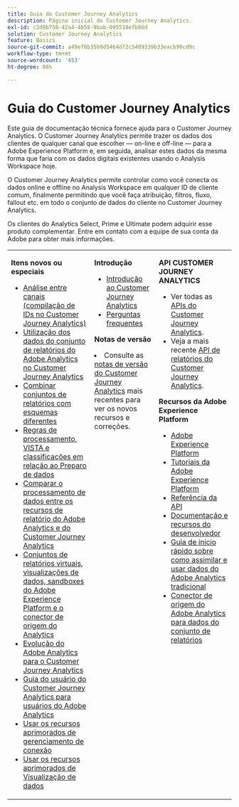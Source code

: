 ```yaml
---
title: Guia do Customer Journey Analytics
description: Página inicial do Customer Journey Analytics.
exl-id: c2d9b758-42a4-4b58-9bab-095518efb86d
solution: Customer Journey Analytics
feature: Basics
source-git-commit: a49ef8b35b9d5464df2c5409339b33eacb90cd9c
workflow-type: tm+mt
source-wordcount: '453'
ht-degree: 86%

---
```


# Guia do Customer Journey Analytics

Este guia de documentação técnica fornece ajuda para o Customer Journey Analytics. O Customer Journey Analytics permite trazer os dados dos clientes de qualquer canal que escolher — on-line e off-line — para a Adobe Experience Platform e, em seguida, analisar estes dados da mesma forma que faria com os dados digitais existentes usando o Analysis Workspace hoje.

O Customer Journey Analytics permite controlar como você conecta os dados online e offline no Analysis Workspace em qualquer ID de cliente comum, finalmente permitindo que você faça atribuição, filtros, fluxo, fallout etc. em todo o conjunto de dados do cliente no Customer Journey Analytics.

Os clientes do Analytics Select, Prime e Ultimate podem adquirir esse produto complementar. Entre em contato com a equipe de sua conta da Adobe para obter mais informações.

<table frame="none"> 
 <tbody> 
  <tr> 
   <td colname="col1" colsep="0" rowsep="0" valign="top"> <p class="head"> <b>Itens novos ou especiais</b> </p> <p> 
     <ul>
      <li><a href="https://experienceleague.adobe.com/docs/analytics-platform/using/stitching/overview.html"> Análise entre canais (compilação de IDs no Customer Journey Analytics) </a> </li>
      <li><a href="https://experienceleague.adobe.com/docs/analytics-platform/using/compare-aa-cja/cja-aa-comparison/aa-data-in-cja.html?lang=pt-BR">Utilização dos dados do conjunto de relatórios do Adobe Analytics no Customer Journey Analytics </a> </li>
      <li><a href="https://experienceleague.adobe.com/docs/analytics-platform/using/cja-usecases/combine-report-suites.html?lang=pt-BR"> Combinar conjuntos de relatórios com esquemas diferentes </a> </li>
      <li><a href="https://experienceleague.adobe.com/docs/analytics-platform/using/compare-aa-cja/cja-aa-comparison/pr-vista-dataprep.html?lang=pt-BR"> Regras de processamento, VISTA e classificações em relação ao Preparo de dados </a> </li>
      <li><a href="https://experienceleague.adobe.com/docs/analytics-platform/using/compare-aa-cja/cja-aa-comparison/data-processing-comparisons.html?lang=pt-BR"> Comparar o processamento de dados entre os recursos de relatório do Adobe Analytics e do Customer Journey Analytics </a> </li>
      <li><a href="https://experienceleague.adobe.com/docs/analytics-platform/using/compare-aa-cja/cja-aa-comparison/vrs-dataview-sandbox-adc.html?lang=pt-BR"> Conjuntos de relatórios virtuais, visualizações de dados, sandboxes do Adobe Experience Platform e o conector de origem do Analytics </a> </li>
      <li><a href="https://experienceleague.adobe.com/docs/analytics-platform/using/compare-aa-cja/aa-to-cja.html?lang=pt-BR"> Evolução do Adobe Analytics para o Customer Journey Analytics </a> </li>
      <li><a href="https://experienceleague.adobe.com/docs/analytics-platform/using/compare-aa-cja/aa-to-cja-user.html?lang=pt-BR"> Guia do usuário do Customer Journey Analytics para usuários do Adobe Analytics </a> </li>
     <li><a href="https://experienceleague.adobe.com/docs/analytics-platform/using/cja-connections/manage-connections.html?lang=pt-BR#connection-detail"> Usar os recursos aprimorados de gerenciamento de conexão </a> </li>
      <li><a href="https://experienceleague.adobe.com/docs/analytics-platform/using/cja-dataviews/data-views.html?lang=pt-BR#cja-dataviews"> Usar os recursos aprimorados de Visualização de dados </a> </li>
   <td colname="col2" valign="top"><p class="head"> <b>Introdução</b> </p> 
      <ul> 
      <li><a href="https://experienceleague.adobe.com/docs/analytics-platform/using/cja-overview/cja-getting-started.html?lang=pt-BR"> Introdução ao Customer Journey Analytics </a> </li> 
      <li><a href="https://experienceleague.adobe.com/docs/analytics-platform/using/cja-overview/cja-faq.html?lang=pt-BR"> Perguntas frequentes</a> </li> 
   </ul> <p class="head"><b>Notas de versão</b> </p> 
     <li>Consulte as <a href="https://experienceleague.adobe.com/docs/analytics-platform/using/releases/latest.html?lang=pt-BR" format="https" scope="external">notas de versão do Customer Journey Analytics</a> mais recentes para ver os novos recursos e correções. </li>
    <td colname="col3" valign="top"> <p class="head"><b>API CUSTOMER JOURNEY ANALYTICS</b> </p> 
    <ul> 
     <li>Ver todas as <a href="https://developer.adobe.com/cja-apis/docs/" format="https" scope="external"> APIs do Customer Journey Analytics</a>. </li>
      <li>Veja a mais recente <a href="https://developer.adobe.com/cja-apis/docs/api/#tag/Reporting-API" format="https" scope="external"> API de relatórios do Customer Journey Analytics</a>. </li>
    </ul> <p class="head"> <b>Recursos da Adobe Experience Platform</b> </p> 
    <ul> 
     <li><a href="https://www.adobe.com/br/experience-platform.html" format="http" scope="external"> Adobe Experience Platform</a> </li> 
     <li> <a href="https://experienceleague.adobe.com/docs/platform-learn/tutorials/overview.html?lang=pt-BR" format="https" scope="external"> Tutoriais da Adobe Experience Platform</a> </li> 
     <li><a href="https://www.adobe.io/apis/experienceplatform/home/api-reference.html" format="https" scope="external"> Referência da API</a> </li> 
     <li><a href="https://www.adobe.com/br/experience-platform/documentation-and-developer-resources.html" format="https" scope="external"> Documentação e recursos do desenvolvedor</a> </li>
     <li><a href="https://experienceleague.adobe.com/docs/analytics-platform/using/cja-data-ingestion/ingest-use-guides/analytics.html?lang=pt-BR" format="https" scope="external"> Guia de início rápido sobre como assimilar e usar dados do Adobe Analytics tradicional
     <li><a href="https://experienceleague.adobe.com/docs/experience-platform/sources/connectors/adobe-applications/analytics.html?lang=pt-BR" format="https" scope="external"> Conector de origem do Adobe Analytics para dados do conjunto de relatórios</a> </li>
    </ul> </td> 
  </tr> 
 </tbody> 
</table>
